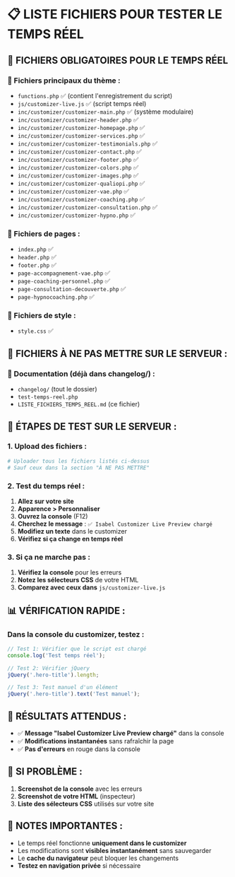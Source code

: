 # 📋 LISTE FICHIERS POUR TESTER LE TEMPS RÉEL

## 🎯 **FICHIERS OBLIGATOIRES POUR LE TEMPS RÉEL**

### **📁 Fichiers principaux du thème :**
- `functions.php` ✅ (contient l'enregistrement du script)
- `js/customizer-live.js` ✅ (script temps réel)
- `inc/customizer/customizer-main.php` ✅ (système modulaire)
- `inc/customizer/customizer-header.php` ✅
- `inc/customizer/customizer-homepage.php` ✅
- `inc/customizer/customizer-services.php` ✅
- `inc/customizer/customizer-testimonials.php` ✅
- `inc/customizer/customizer-contact.php` ✅
- `inc/customizer/customizer-footer.php` ✅
- `inc/customizer/customizer-colors.php` ✅
- `inc/customizer/customizer-images.php` ✅
- `inc/customizer/customizer-qualiopi.php` ✅
- `inc/customizer/customizer-vae.php` ✅
- `inc/customizer/customizer-coaching.php` ✅
- `inc/customizer/customizer-consultation.php` ✅
- `inc/customizer/customizer-hypno.php` ✅

### **📁 Fichiers de pages :**
- `index.php` ✅
- `header.php` ✅
- `footer.php` ✅
- `page-accompagnement-vae.php` ✅
- `page-coaching-personnel.php` ✅
- `page-consultation-decouverte.php` ✅
- `page-hypnocoaching.php` ✅

### **📁 Fichiers de style :**
- `style.css` ✅

## 🚫 **FICHIERS À NE PAS METTRE SUR LE SERVEUR :**

### **📁 Documentation (déjà dans changelog/) :**
- `changelog/` (tout le dossier)
- `test-temps-reel.php`
- `LISTE_FICHIERS_TEMPS_REEL.md` (ce fichier)

## 🔧 **ÉTAPES DE TEST SUR LE SERVEUR :**

### **1. Upload des fichiers :**
```bash
# Uploader tous les fichiers listés ci-dessus
# Sauf ceux dans la section "À NE PAS METTRE"
```

### **2. Test du temps réel :**
1. **Allez sur votre site**
2. **Apparence > Personnaliser**
3. **Ouvrez la console** (F12)
4. **Cherchez le message** : `✅ Isabel Customizer Live Preview chargé`
5. **Modifiez un texte** dans le customizer
6. **Vérifiez si ça change en temps réel**

### **3. Si ça ne marche pas :**
1. **Vérifiez la console** pour les erreurs
2. **Notez les sélecteurs CSS** de votre HTML
3. **Comparez avec ceux dans** `js/customizer-live.js`

## 📊 **VÉRIFICATION RAPIDE :**

### **Dans la console du customizer, testez :**
```javascript
// Test 1: Vérifier que le script est chargé
console.log('Test temps réel');

// Test 2: Vérifier jQuery
jQuery('.hero-title').length;

// Test 3: Test manuel d'un élément
jQuery('.hero-title').text('Test manuel');
```

## 🎯 **RÉSULTATS ATTENDUS :**

- ✅ **Message "Isabel Customizer Live Preview chargé"** dans la console
- ✅ **Modifications instantanées** sans rafraîchir la page
- ✅ **Pas d'erreurs** en rouge dans la console

## 🚨 **SI PROBLÈME :**

1. **Screenshot de la console** avec les erreurs
2. **Screenshot de votre HTML** (inspecteur)
3. **Liste des sélecteurs CSS** utilisés sur votre site

## 📝 **NOTES IMPORTANTES :**

- Le temps réel fonctionne **uniquement dans le customizer**
- Les modifications sont **visibles instantanément** sans sauvegarder
- Le **cache du navigateur** peut bloquer les changements
- **Testez en navigation privée** si nécessaire
